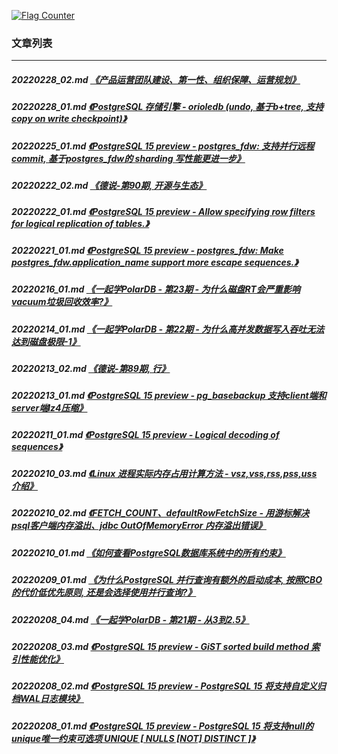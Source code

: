 <a rel="nofollow" href="http://info.flagcounter.com/h9V1"  ><img src="http://s03.flagcounter.com/count/h9V1/bg_FFFFFF/txt_000000/border_CCCCCC/columns_2/maxflags_12/viewers_0/labels_0/pageviews_0/flags_0/"  alt="Flag Counter"  border="0"  ></a>  
  
### 文章列表  
----  
##### 20220228_02.md   [《产品运营团队建设、第一性、组织保障、运营规划》](20220228_02.md)  
##### 20220228_01.md   [《PostgreSQL 存储引擎 - orioledb (undo, 基于b+tree, 支持copy on write checkpoint)》](20220228_01.md)  
##### 20220225_01.md   [《PostgreSQL 15 preview - postgres_fdw: 支持并行远程commit, 基于postgres_fdw的 sharding 写性能更进一步》](20220225_01.md)  
##### 20220222_02.md   [《德说-第90期, 开源与生态》](20220222_02.md)  
##### 20220222_01.md   [《PostgreSQL 15 preview - Allow specifying row filters for logical replication of tables.》](20220222_01.md)  
##### 20220221_01.md   [《PostgreSQL 15 preview - postgres_fdw: Make postgres_fdw.application_name support more escape sequences.》](20220221_01.md)  
##### 20220216_01.md   [《一起学PolarDB - 第23期 - 为什么磁盘RT会严重影响vacuum垃圾回收效率?》](20220216_01.md)  
##### 20220214_01.md   [《一起学PolarDB - 第22期 - 为什么高并发数据写入吞吐无法达到磁盘极限-1》](20220214_01.md)  
##### 20220213_02.md   [《德说-第89期, 行》](20220213_02.md)  
##### 20220213_01.md   [《PostgreSQL 15 preview - pg_basebackup 支持client端和server端lz4压缩》](20220213_01.md)  
##### 20220211_01.md   [《PostgreSQL 15 preview - Logical decoding of sequences》](20220211_01.md)  
##### 20220210_03.md   [《Linux 进程实际内存占用计算方法 - vsz,vss,rss,pss,uss 介绍》](20220210_03.md)  
##### 20220210_02.md   [《FETCH_COUNT、defaultRowFetchSize - 用游标解决 psql客户端内存溢出、jdbc OutOfMemoryError 内存溢出错误》](20220210_02.md)  
##### 20220210_01.md   [《如何查看PostgreSQL数据库系统中的所有约束》](20220210_01.md)  
##### 20220209_01.md   [《为什么PostgreSQL 并行查询有额外的启动成本, 按照CBO的代价低优先原则, 还是会选择使用并行查询?》](20220209_01.md)  
##### 20220208_04.md   [《一起学PolarDB - 第21期 - 从3到2.5》](20220208_04.md)  
##### 20220208_03.md   [《PostgreSQL 15 preview - GiST sorted build method 索引性能优化》](20220208_03.md)  
##### 20220208_02.md   [《PostgreSQL 15 preview - PostgreSQL 15 将支持自定义归档WAL日志模块》](20220208_02.md)  
##### 20220208_01.md   [《PostgreSQL 15 preview - PostgreSQL 15 将支持null的unique唯一约束可选项 UNIQUE [ NULLS [NOT] DISTINCT ]》](20220208_01.md)  

